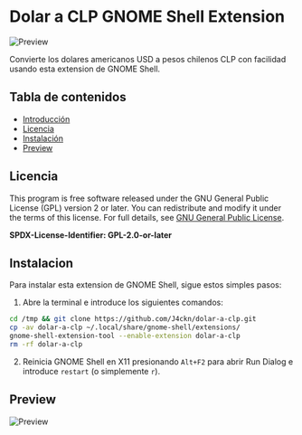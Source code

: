 # Dolar a CLP GNOME Shell Extension

![Preview](https://user-images.githubusercontent.com/57331815/139193026-c7a321e5-0ba2-45e4-85dc-d1924045f43a.png)

Convierte los dolares americanos USD a pesos chilenos CLP con facilidad usando esta extension de GNOME Shell.

## Tabla de contenidos

- [Introducción](#dollar-to-brl-gnome-shell-extension)
- [Licencia](#licencia)
- [Instalación](#instalacion)
- [Preview](#preview)

## Licencia

This program is free software released under the GNU General Public License (GPL) version 2 or later. You can redistribute and modify it under the terms of this license. For full details, see [GNU General Public License](http://www.gnu.org/licenses/).

**SPDX-License-Identifier: GPL-2.0-or-later**

## Instalacion

Para instalar esta extension de GNOME Shell, sigue estos simples pasos:

1. Abre la terminal e introduce los siguientes comandos:

```bash
cd /tmp && git clone https://github.com/J4ckn/dolar-a-clp.git
cp -av dolar-a-clp ~/.local/share/gnome-shell/extensions/
gnome-shell-extension-tool --enable-extension dolar-a-clp
rm -rf dolar-a-clp
```

2. Reinicia GNOME Shell en X11 presionando `Alt+F2` para abrir Run Dialog e introduce `restart` (o simplemente `r`).

## Preview

![Preview](https://user-images.githubusercontent.com/57331815/139193026-c7a321e5-0ba2-45e4-85dc-d1924045f43a.png)


